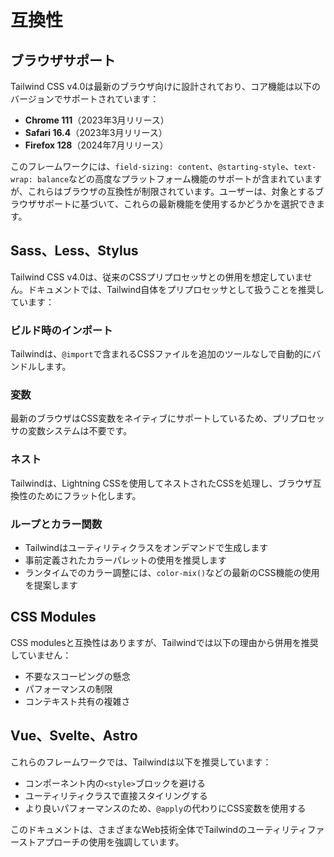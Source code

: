 # 互換性

## ブラウザサポート

Tailwind CSS v4.0は最新のブラウザ向けに設計されており、コア機能は以下のバージョンでサポートされています：

- **Chrome 111**（2023年3月リリース）
- **Safari 16.4**（2023年3月リリース）
- **Firefox 128**（2024年7月リリース）

このフレームワークには、`field-sizing: content`、`@starting-style`、`text-wrap: balance`などの高度なプラットフォーム機能のサポートが含まれていますが、これらはブラウザの互換性が制限されています。ユーザーは、対象とするブラウザサポートに基づいて、これらの最新機能を使用するかどうかを選択できます。

## Sass、Less、Stylus

Tailwind CSS v4.0は、従来のCSSプリプロセッサとの併用を想定していません。ドキュメントでは、Tailwind自体をプリプロセッサとして扱うことを推奨しています：

### ビルド時のインポート

Tailwindは、`@import`で含まれるCSSファイルを追加のツールなしで自動的にバンドルします。

### 変数

最新のブラウザはCSS変数をネイティブにサポートしているため、プリプロセッサの変数システムは不要です。

### ネスト

Tailwindは、Lightning CSSを使用してネストされたCSSを処理し、ブラウザ互換性のためにフラット化します。

### ループとカラー関数

- Tailwindはユーティリティクラスをオンデマンドで生成します
- 事前定義されたカラーパレットの使用を推奨します
- ランタイムでのカラー調整には、`color-mix()`などの最新のCSS機能の使用を提案します

## CSS Modules

CSS modulesと互換性はありますが、Tailwindでは以下の理由から併用を推奨していません：

- 不要なスコーピングの懸念
- パフォーマンスの制限
- コンテキスト共有の複雑さ

## Vue、Svelte、Astro

これらのフレームワークでは、Tailwindは以下を推奨しています：

- コンポーネント内の`<style>`ブロックを避ける
- ユーティリティクラスで直接スタイリングする
- より良いパフォーマンスのため、`@apply`の代わりにCSS変数を使用する

このドキュメントは、さまざまなWeb技術全体でTailwindのユーティリティファーストアプローチの使用を強調しています。
